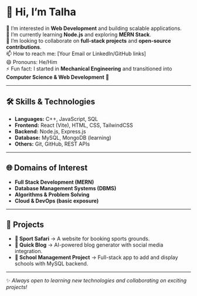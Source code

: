 # 👋 Hi, I’m Talha  

👀 I’m interested in **Web Development** and building scalable applications.  
🌱 I’m currently learning **Node.js** and exploring **MERN Stack**.  
💞️ I’m looking to collaborate on **full-stack projects** and **open-source contributions**.  
📫 How to reach me: [Your Email or LinkedIn/GitHub links]  
😄 Pronouns: He/Him  
⚡ Fun fact: I started in **Mechanical Engineering** and transitioned into **Computer Science & Web Development** 🚀  

---

## 🛠️ Skills & Technologies  
- **Languages:** C++, JavaScript, SQL  
- **Frontend:** React (Vite), HTML, CSS, TailwindCSS  
- **Backend:** Node.js, Express.js  
- **Database:** MySQL, MongoDB (learning)  
- **Others:** Git, GitHub, REST APIs  

---

## 🌐 Domains of Interest  
- **Full Stack Development (MERN)**  
- **Database Management Systems (DBMS)**  
- **Algorithms & Problem Solving**  
- **Cloud & DevOps (basic exposure)**  

---

## 📂 Projects  
- **🏏 Sport Safari** → A website for booking sports grounds.  
- **📝 Quick Blog** → AI-powered blog generator with social media integration.  
- **🏫 School Management Project** → Full-stack app to add and display schools with MySQL backend.  

---

✨ *Always open to learning new technologies and collaborating on exciting projects!*  

